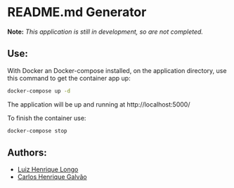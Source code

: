 # README.md Generator

**Note:** *This application is still in development, so are not completed.*

## Use:

With Docker an Docker-compose installed, on the application directory, use this command to get the container app up:

```sh
docker-compose up -d
```

The application will be up and running at http://localhost:5000/

To finish the container use:

```sh
docker-compose stop
```

## Authors:

- [Luiz Henrique Longo](https://linkedin.com/in/luizhenriquelongo)
- [Carlos Henrique Galvão](https://www.linkedin.com/in/carlosceagah/)

